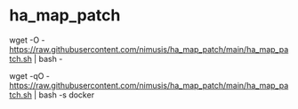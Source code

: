 # ha_map_patch

wget -O - https://raw.githubusercontent.com/nimusis/ha_map_patch/main/ha_map_patch.sh | bash -

wget -qO - https://raw.githubusercontent.com/nimusis/ha_map_patch/main/ha_map_patch.sh | bash -s docker
